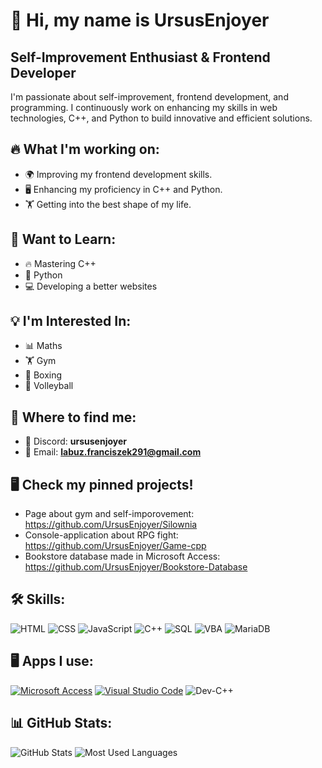 # 👋 Hi, my name is UrsusEnjoyer

## Self-Improvement Enthusiast & Frontend Developer

I'm passionate about self-improvement, frontend development, and programming. I continuously work on enhancing my skills in web technologies, C++, and Python to build innovative and efficient solutions.

## 🔥 What I'm working on:
- 🌍 Improving my frontend development skills.
- 🖥️ Enhancing my proficiency in C++ and Python.
- 🏋️ Getting into the best shape of my life.

## 🎯 Want to Learn:
- 🔥 Mastering C++
- 🐍 Python
- 💻 Developing a better websites


## 💡 I'm Interested In:
- 📊 Maths
- 🏋️ Gym
- 🥊 Boxing
- 🏐 Volleyball

## 📍 Where to find me:
- 💬 Discord: **ursusenjoyer**
- 📧 Email: **labuz.franciszek291@gmail.com**
## 🖥️ Check my pinned projects!
- Page about gym and self-imporovement: 
https://github.com/UrsusEnjoyer/Silownia
- Console-application about RPG fight:
https://github.com/UrsusEnjoyer/Game-cpp
- Bookstore database made in Microsoft Access:
https://github.com/UrsusEnjoyer/Bookstore-Database
## 🛠️ Skills:
![HTML](https://img.shields.io/badge/-HTML-orange?style=flat-square&logo=html5)
![CSS](https://img.shields.io/badge/-CSS-blue?style=flat-square&logo=css3)
![JavaScript](https://img.shields.io/badge/-JavaScript-yellow?style=flat-square&logo=javascript)
![C++](https://img.shields.io/badge/-C++-blue?style=flat-square&logo=cplusplus)
![SQL](https://img.shields.io/badge/-SQL-lightgray?style=flat-square&logo=mysql)
![VBA](https://img.shields.io/badge/-VBA-d83b01?style=flat-square&logo=microsoft-office&logoColor=white)
![MariaDB](https://img.shields.io/badge/-MariaDB-003545?style=flat-square&logo=mariadb&logoColor=white)

## 🖥️ Apps I use:
[![Microsoft Access](https://img.shields.io/badge/Microsoft_Access-A4373A?style=for-the-badge&logo=microsoft-access&logoColor=white)](https://www.microsoft.com/pl-pl/microsoft-365/access)
[![Visual Studio Code](https://img.shields.io/badge/Visual%20Studio%20Code-0078d7.svg?style=for-the-badge&logo=visual-studio-code&logoColor=white)](https://code.visualstudio.com/)
![Dev-C++](https://img.shields.io/badge/Dev--C++-blue.svg?style=for-the-badge&logo=c%2B%2B&logoColor=white)
##  📊 GitHub Stats:
![GitHub Stats](https://github-readme-stats.vercel.app/api?username=UrsusEnjoyer&show_icons=true&theme=tokyonight) ![Most Used Languages](https://github-readme-stats.vercel.app/api/top-langs/?username=UrsusEnjoyer&layout=compact&theme=tokyonight)

